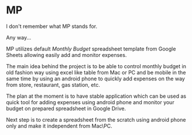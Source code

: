 # MP
I don't remember what MP stands for.

Any way...

MP utilizes default _Monthly Budget_ spreadsheet template from Google Sheets allowing easily add and monitor expenses.

The main idea behind the project is to be able to control monthly budget in old fashion way using excel like table from Mac or PC and be mobile in the same time by using an android phone to quickly add expenses on the way from store, restaurant, gas station, etc.

The plan at the moment is to have stable application which can be used as quick tool for adding expenses using android phone and monitor your budget on prepared spreadsheet in Google Drive.
 
Next step is to create a spreadsheet from the scratch using android phone only and make it independent from Mac\PC.